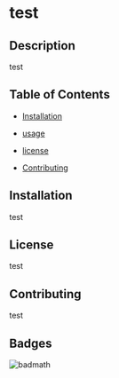 # test
## Description 

test 

## Table of Contents 

- [Installation](#installation) 

- [usage](#usage) 

- [license](license) 

- [Contributing](#contributing) 

## Installation 

test 

## License 

test 

## Contributing 

test
## Badges 

![badmath](https://img.shields.io/github/languages/top/nielsenjared/badmath)
